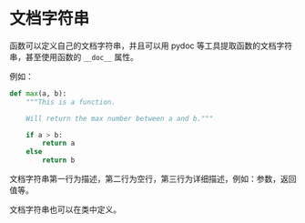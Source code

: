 # 文档字符串

函数可以定义自己的文档字符串，并且可以用 pydoc 等工具提取函数的文档字符串，甚至使用函数的 `__doc__` 属性。

例如：

```python
def max(a, b):
	"""This is a function.

	Will return the max number between a and b."""

	if a > b:
		return a
	else
		return b
```

文档字符串第一行为描述，第二行为空行，第三行为详细描述，例如：参数，返回值等。

文档字符串也可以在类中定义。
